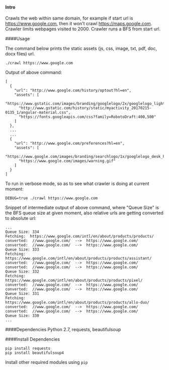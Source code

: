 
#### Intro

Crawls the web within same domain, for example if start url is https://www.google.com, then it won't crawl https://maps.google.com. Crawler limits webpages visited to 2000. Crawler runs a BFS from start url. 

####Usage

The command below prints the static assets (js, css, image, txt, pdf, doc, docx files) url.
```
./crawl https://www.google.com
```

Output of above command: 
```
[ 
  {
    "url": "http://www.google.com/history/optout?hl=en",
    "assets": [
      "https://www.gstatic.com/images/branding/googlelogo/2x/googlelogo_light_color_74x24dp.png",
      "http://www.gstatic.com/history/static/myactivity_20170215-0135_1/angular-material.css",
      "https://fonts.googleapis.com/css?family=RobotoDraft:400,500"
    ]
  },
  ...
  ...
  {
    "url": "http://www.google.com/preferences?hl=en",
    "assets": [
      "https://www.google.com/images/branding/searchlogo/1x/googlelogo_desk_heirloom_color_150x55dp.gif",
      "https://www.google.com/images/warning.gif"
    ]
  }
]
```



To run in verbose mode, so as to see what crawler is doing at current moment:
```
DEBUG=true ./crawl https://www.google.com
```
Snippet of intermediate output of above command, where "Queue Size" is the BFS queue size at given moment, also relative urls are getting converted to absolute url: 

```
...
Queue Size: 334
Fetching:  https://www.google.com/intl/en/about/products/products/
converted:  //www.google.com/  -->  https://www.google.com/
converted:  //www.google.com/  -->  https://www.google.com/
Queue Size: 333
Fetching:  https://www.google.com/intl/en/about/products/products/assistant/
converted:  //www.google.com/  -->  https://www.google.com/
converted:  //www.google.com/  -->  https://www.google.com/
Queue Size: 332
Fetching:  https://www.google.com/intl/en/about/products/products/pixel/
converted:  //www.google.com/  -->  https://www.google.com/
converted:  //www.google.com/  -->  https://www.google.com/
Queue Size: 331
Fetching:  https://www.google.com/intl/en/about/products/products/allo-duo/
converted:  //www.google.com/  -->  https://www.google.com/
converted:  //www.google.com/  -->  https://www.google.com/
Queue Size: 330
...
```

####Dependencies
Python 2.7, requests, beautifulsoup

####Install Dependencies
```
pip install requests
pip install beautifulsoup4
```
Install other required modules using `pip`
